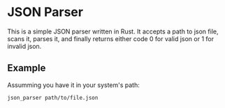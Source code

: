 # JSON Parser

This is a simple JSON parser written in Rust. It accepts a path to json file, scans it, parses it, and finally returns either code 0 for valid json or 1 for invalid json.

## Example

Assumming you have it in your system's path:

```
json_parser path/to/file.json
```
